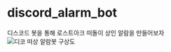 # discord_alarm_bot
디스코드 봇을 통해 로스트아크 떠돌이 상인 알람을 만들어보자
![디코 떠상 알람봇 구상도](https://github.com/davidahn2400/discord_alarm_bot/assets/154289611/88e7a8eb-54d3-4ba8-a5f6-464d30ab1c93)
